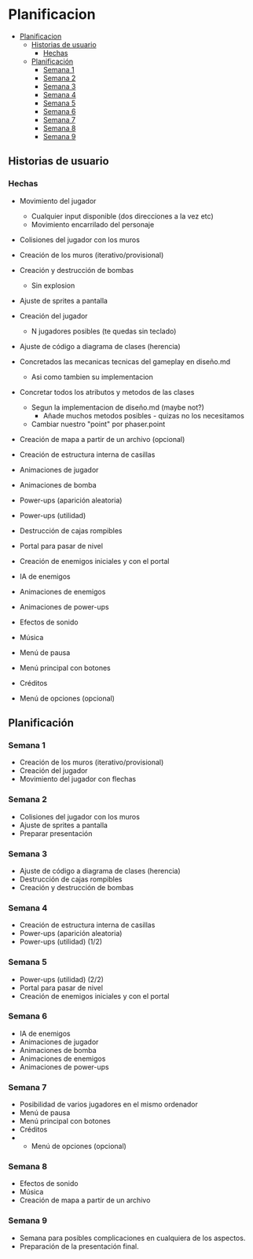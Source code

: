 # Planificacion

- [Planificacion](#planificacion)
    - [Historias de usuario](#historias-de-usuario)
        - [Hechas](#hechas)
    - [Planificación](#planificaci%C3%B3n)
        - [Semana 1](#semana-1)
        - [Semana 2](#semana-2)
        - [Semana 3](#semana-3)
        - [Semana 4](#semana-4)
        - [Semana 5](#semana-5)
        - [Semana 6](#semana-6)
        - [Semana 7](#semana-7)
        - [Semana 8](#semana-8)
        - [Semana 9](#semana-9)


## Historias de usuario

### Hechas
- Movimiento del jugador
    - Cualquier input disponible (dos direcciones a la vez etc)
    - Movimiento encarrilado del personaje
- Colisiones del jugador con los muros
- Creación de los muros (iterativo/provisional)
- Creación y destrucción de bombas
    - Sin explosion
- Ajuste de sprites a pantalla
- Creación del jugador
    - N jugadores posibles (te quedas sin teclado)
- Ajuste de código a diagrama de clases (herencia)
- Concretados las mecanicas tecnicas del gameplay en diseño.md
    - Asi como tambien su implementacion

- Concretar todos los atributos y metodos de las clases
    - Segun la implementacion de diseño.md (maybe not?)
        - Añade muchos metodos posibles - quizas no los necesitamos
    - Cambiar nuestro "point" por phaser.point
- Creación de mapa a partir de un archivo (opcional)
- Creación de estructura interna de casillas

- Animaciones de jugador
- Animaciones de bomba
- Power-ups (aparición aleatoria)
- Power-ups (utilidad)
- Destrucción de cajas rompibles
- Portal para pasar de nivel
- Creación de enemigos iniciales y con el portal
- IA de enemigos
- Animaciones de enemigos
- Animaciones de power-ups
- Efectos de sonido
- Música
- Menú de pausa
- Menú principal con botones
- Créditos
- Menú de opciones (opcional)


## Planificación

### Semana 1
* Creación de los muros (iterativo/provisional)
* Creación del jugador
* Movimiento del jugador con flechas

### Semana 2
* Colisiones del jugador con los muros
* Ajuste de sprites a pantalla
* Preparar presentación

### Semana 3
* Ajuste de código a diagrama de clases (herencia)
* Destrucción de cajas rompibles
* Creación y destrucción de bombas

### Semana 4
* Creación de estructura interna de casillas
* Power-ups (aparición aleatoria)
* Power-ups (utilidad) (1/2)

### Semana 5
* Power-ups (utilidad) (2/2)
* Portal para pasar de nivel
* Creación de enemigos iniciales y con el portal

### Semana 6
* IA de enemigos
* Animaciones de jugador
* Animaciones de bomba
* Animaciones de enemigos
* Animaciones de power-ups

### Semana 7
* Posibilidad de varios jugadores en el mismo ordenador
* Menú de pausa
* Menú principal con botones
* Créditos
* * Menú de opciones (opcional)

### Semana 8
* Efectos de sonido
* Música
* Creación de mapa a partir de un archivo

### Semana 9
* Semana para posibles complicaciones en cualquiera de los aspectos.
* Preparación de la presentación final.

